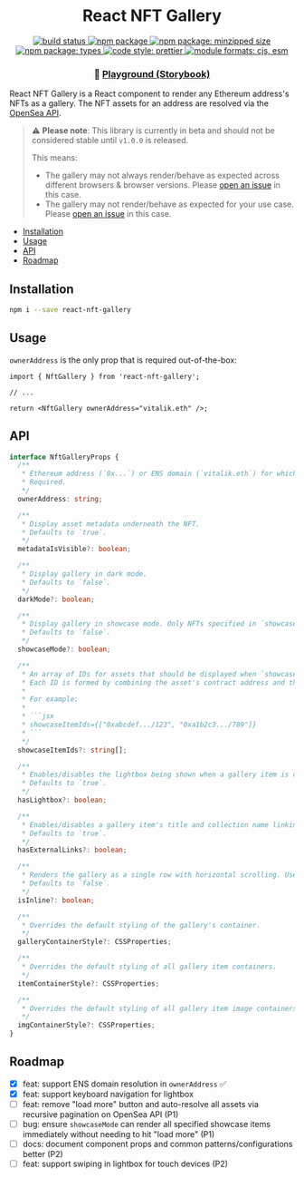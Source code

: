 <h1 align="center">React NFT Gallery</h1>

<p align="center">
  <a href="#">
    <img alt="build status" src="https://github.com/bkrem/react-nft-gallery/workflows/CI/badge.svg">
  </a>
  <a href="https://www.npmjs.com/package/react-nft-gallery">
    <img alt="npm package" src="https://img.shields.io/npm/v/react-nft-gallery?style=flat">
  </a>
  <!-- <a href="https://www.npmjs.com/package/react-nft-gallery">
    <img alt="npm package: downloads monthly" src="https://img.shields.io/npm/dm/react-nft-gallery.svg">
  </a> -->
  <a href="https://bundlephobia.com/result?p=react-nft-gallery">
    <img alt="npm package: minzipped size" src="https://img.shields.io/bundlephobia/minzip/react-nft-gallery">
  </a>
  <a href="https://www.npmjs.com/package/react-nft-gallery">
    <img alt="npm package: types" src="https://img.shields.io/npm/types/react-nft-gallery">
  </a>
  <a href="https://github.com/prettier/prettier">
    <img alt="code style: prettier" src="https://img.shields.io/badge/code_style-prettier-ff69b4.svg">
  </a>
  <a href="#">
    <img alt="module formats: cjs, esm" src="https://img.shields.io/badge/module%20formats-cjs%2C%20esm-green.svg">
  </a>
</p>

<p align="center">
  <h3 align="center"><span>👾 </span><a href="https://bkrem.github.io/react-nft-gallery">Playground (Storybook)</a></h3>
</p>

React NFT Gallery is a React component to render any Ethereum address's NFTs as a gallery.
The NFT assets for an address are resolved via the [OpenSea API](https://docs.opensea.io/reference/api-overview).

> ⚠️ **Please note**: This library is currently in beta and should not be considered stable until `v1.0.0` is released.
>
> This means:
>
> - The gallery may not always render/behave as expected across different browsers & browser versions.
>   Please [open an issue](https://github.com/bkrem/react-nft-gallery/issues) in this case.
> - The gallery may not render/behave as expected for your use case.
>   Please [open an issue](https://github.com/bkrem/react-nft-gallery/issues) in this case.

- [Installation](#installation)
- [Usage](#usage)
- [API](#api)
- [Roadmap](#roadmap)

## Installation

```bash
npm i --save react-nft-gallery
```

## Usage

`ownerAddress` is the only prop that is required out-of-the-box:

```tsx
import { NftGallery } from 'react-nft-gallery';

// ...

return <NftGallery ownerAddress="vitalik.eth" />;
```

## API

````ts
interface NftGalleryProps {
  /**
   * Ethereum address (`0x...`) or ENS domain (`vitalik.eth`) for which the gallery should contain associated NFTs.
   * Required.
   */
  ownerAddress: string;

  /**
   * Display asset metadata underneath the NFT.
   * Defaults to `true`.
   */
  metadataIsVisible?: boolean;

  /**
   * Display gallery in dark mode.
   * Defaults to `false`.
   */
  darkMode?: boolean;

  /**
   * Display gallery in showcase mode. Only NFTs specified in `showcaseItemIds` will be rendered.
   * Defaults to `false`.
   */
  showcaseMode?: boolean;

  /**
   * An array of IDs for assets that should be displayed when `showcaseMode` is active.
   * Each ID is formed by combining the asset's contract address and the asset's own tokenId: `{:assetContractAddress}/{:tokenId}`
   *
   * For example:
   *
   * ```jsx
   * showcaseItemIds={["0xabcdef.../123", "0xa1b2c3.../789"]}
   * ```
   */
  showcaseItemIds?: string[];

  /**
   * Enables/disables the lightbox being shown when a gallery item is clicked/tapped.
   * Defaults to `true`.
   */
  hasLightbox?: boolean;

  /**
   * Enables/disables a gallery item's title and collection name linking to the asset and collection on OpenSea, respectively.
   * Defaults to `true`.
   */
  hasExternalLinks?: boolean;

  /**
   * Renders the gallery as a single row with horizontal scrolling. Useful when rendering the gallery between other content.
   * Defaults to `false`.
   */
  isInline?: boolean;

  /**
   * Overrides the default styling of the gallery's container.
   */
  galleryContainerStyle?: CSSProperties;

  /**
   * Overrides the default styling of all gallery item containers.
   */
  itemContainerStyle?: CSSProperties;

  /**
   * Overrides the default styling of all gallery item image containers.
   */
  imgContainerStyle?: CSSProperties;
}
````

## Roadmap

- [x] feat: support ENS domain resolution in `ownerAddress` ✅
- [x] feat: support keyboard navigation for lightbox
- [ ] feat: remove "load more" button and auto-resolve all assets via recursive pagination on OpenSea API (P1)
- [ ] bug: ensure `showcaseMode` can render all specified showcase items immediately without needing to hit "load more" (P1)
- [ ] docs: document component props and common patterns/configurations better (P2)
- [ ] feat: support swiping in lightbox for touch devices (P2)
